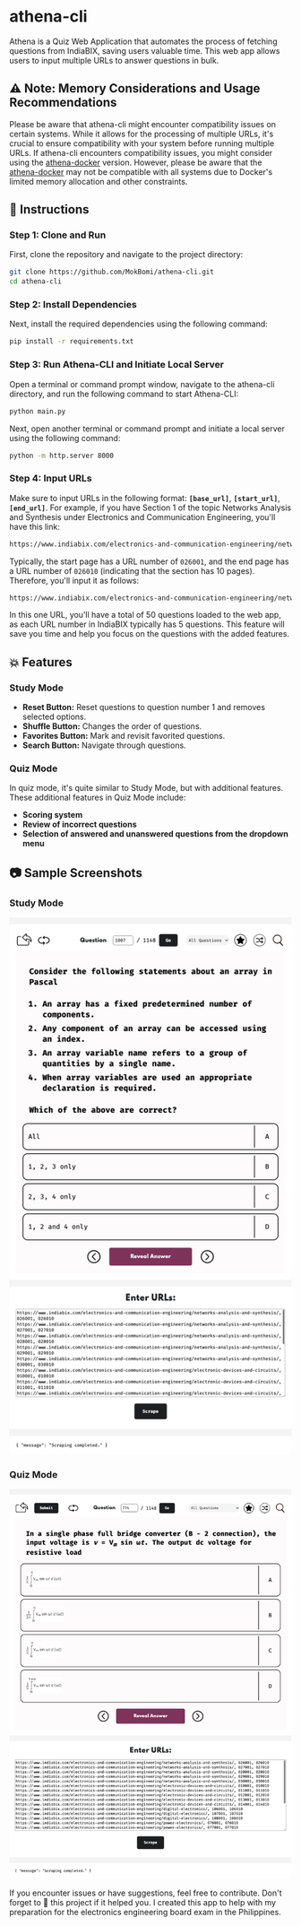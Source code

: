 # athena-cli

Athena is a Quiz Web Application that automates the process of fetching questions from IndiaBIX, saving users valuable time. This web app allows users to input multiple URLs to answer questions in bulk.

## ⚠️ Note: Memory Considerations and Usage Recommendations

Please be aware that athena-cli might encounter compatibility issues on certain systems. While it allows for the processing of multiple URLs, it's crucial to ensure compatibility with your system before running multiple URLs. If athena-cli encounters compatibility issues, you might consider using the [athena-docker](https://github.com/MokBomi/athena-docker) version. However, please be aware that the [athena-docker](https://github.com/MokBomi/athena-docker) may not be compatible with all systems due to Docker's limited memory allocation and other constraints.

## :pushpin: Instructions

### Step 1: Clone and Run

First, clone the repository and navigate to the project directory:

```bash
git clone https://github.com/MokBomi/athena-cli.git
cd athena-cli
```

### Step 2: Install Dependencies

Next, install the required dependencies using the following command:

```bash
pip install -r requirements.txt
```

### Step 3: Run Athena-CLI and Initiate Local Server

Open a terminal or command prompt window, navigate to the athena-cli directory, and run the following command to start Athena-CLI:

```bash
python main.py
```

Next, open another terminal or command prompt and initiate a local server using the following command:

```bash
python -m http.server 8000
```
### Step 4: Input URLs

Make sure to input URLs in the following format: **`[base_url]`**, **`[start_url]`**, **`[end_url]`**. For example, if you have Section 1 of the topic Networks Analysis and Synthesis under Electronics and Communication Engineering, you'll have this link:

```bash
https://www.indiabix.com/electronics-and-communication-engineering/networks-analysis-and-synthesis/026001
```

Typically, the start page has a URL number of `026001`, and the end page has a URL number of `026010` (indicating that the section has 10 pages). Therefore, you'll input it as follows:

```bash
https://www.indiabix.com/electronics-and-communication-engineering/networks-analysis-and-synthesis/, 026001, 026010
```

In this one URL, you’ll have a total of 50 questions loaded to the web app, as each URL number in IndiaBIX typically has 5 questions. This feature will save you time and help you focus on the questions with the added features.

## :boom: Features

### Study Mode

- **Reset Button:** Reset questions to question number 1 and removes selected options.
- **Shuffle Button:** Changes the order of questions.
- **Favorites Button:** Mark and revisit favorited questions.
- **Search Button:** Navigate through questions.

### Quiz Mode

In quiz mode, it's quite similar to Study Mode, but with additional features. These additional features in Quiz Mode include:

- **Scoring system** 
- **Review of incorrect questions** 
- **Selection of answered and unanswered questions from the dropdown menu** 

## :camera: Sample Screenshots

### Study Mode

![Study Mode Sample](study_mode_sample.png?raw=true "Study Mode Sample")

### Quiz Mode

![Quiz Mode Sample](quiz_mode_sample.png?raw=true "Quiz Mode Sample")

If you encounter issues or have suggestions, feel free to contribute. Don't forget to :star2: this project if it helped you. I created this app to help with my preparation for the electronics engineering board exam in the Philippines.
